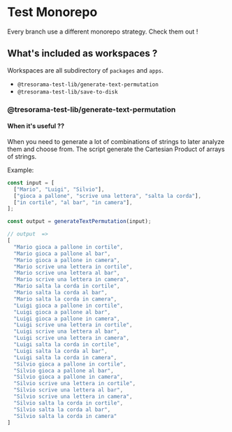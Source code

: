 # Test Monorepo

Every branch use a different monorepo strategy.
Check them out !

## What's included as workspaces ?

Workspaces are all subdirectory of `packages` and `apps`.

- `@tresorama-test-lib/generate-text-permutation`
- `@tresorama-test-lib/save-to-disk`

### @tresorama-test-lib/generate-text-permutation

#### When it's useful ??

When you need to generate a lot of combinations of strings to later analyze them and choose from.
The script generate the Cartesian Product of arrays of strings.

Example:

```ts
const input = [
  ["Mario", "Luigi", "Silvio"],
  ["gioca a pallone", "scrive una lettera", "salta la corda"],
  ["in cortile", "al bar", "in camera"],
];

const output = generateTextPermutation(input);

// output  =>
[
  "Mario gioca a pallone in cortile",
  "Mario gioca a pallone al bar",
  "Mario gioca a pallone in camera",
  "Mario scrive una lettera in cortile",
  "Mario scrive una lettera al bar",
  "Mario scrive una lettera in camera",
  "Mario salta la corda in cortile",
  "Mario salta la corda al bar",
  "Mario salta la corda in camera",
  "Luigi gioca a pallone in cortile",
  "Luigi gioca a pallone al bar",
  "Luigi gioca a pallone in camera",
  "Luigi scrive una lettera in cortile",
  "Luigi scrive una lettera al bar",
  "Luigi scrive una lettera in camera",
  "Luigi salta la corda in cortile",
  "Luigi salta la corda al bar",
  "Luigi salta la corda in camera",
  "Silvio gioca a pallone in cortile",
  "Silvio gioca a pallone al bar",
  "Silvio gioca a pallone in camera",
  "Silvio scrive una lettera in cortile",
  "Silvio scrive una lettera al bar",
  "Silvio scrive una lettera in camera",
  "Silvio salta la corda in cortile",
  "Silvio salta la corda al bar",
  "Silvio salta la corda in camera"
]
```
